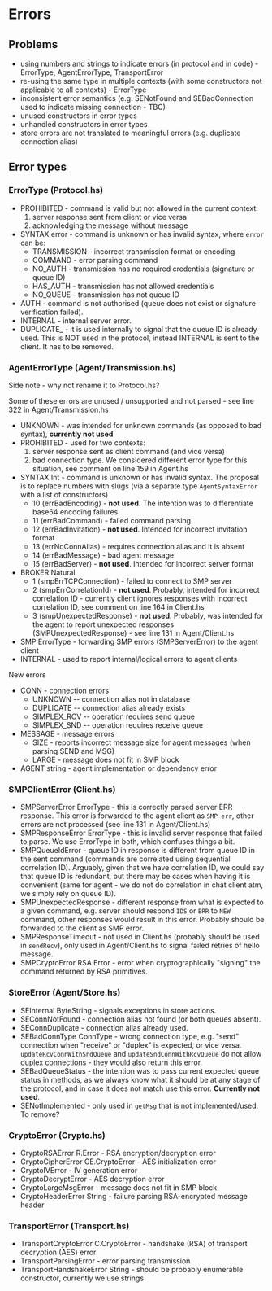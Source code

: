 # Errors

## Problems

- using numbers and strings to indicate errors (in protocol and in code) - ErrorType, AgentErrorType, TransportError
- re-using the same type in multiple contexts (with some constructors not applicable to all contexts) - ErrorType
- inconsistent error semantics (e.g. SENotFound and SEBadConnection used to indicate missing connection - TBC)
- unused constructors in error types
- unhandled constructors in error types
- store errors are not translated to meaningful errors (e.g. duplicate connection alias)

## Error types

### ErrorType (Protocol.hs)

- PROHIBITED - command is valid but not allowed in the current context:
  1. server response sent from client or vice versa
  2. acknowledging the message without message
- SYNTAX error - command is unknown or has invalid syntax, where `error` can be:
  - TRANSMISSION - incorrect transmission format or encoding
  - COMMAND - error parsing command
  - NO_AUTH - transmission has no required credentials (signature or queue ID)
  - HAS_AUTH - transmission has not allowed credentials
  - NO_QUEUE - transmission has not queue ID
- AUTH - command is not authorised (queue does not exist or signature verification failed).
- INTERNAL - internal server error.
- DUPLICATE_ - it is used internally to signal that the queue ID is already used. This is NOT used in the protocol, instead INTERNAL is sent to the client. It has to be removed.

### AgentErrorType (Agent/Transmission.hs)

Side note - why not rename it to Protocol.hs?

Some of these errors are unused / unsupported and not parsed - see line 322 in Agent/Transmission.hs

- UNKNOWN - was intended for unknown commands (as opposed to bad syntax), **currently not used**
- PROHIBITED - used for two contexts:
  1. server response sent as client command (and vice versa)
  2. bad connection type. We considered different error type for this situation, see comment on line 159 in Agent.hs
- SYNTAX Int - command is unknown or has invalid syntax. The proposal is to replace numbers with slugs (via a separate type `AgentSyntaxError` with a list of constructors)
  - 10 (errBadEncoding) - **not used**. The intention was to differentiate base64 encoding failures
  - 11 (errBadCommand) - failed command parsing
  - 12 (errBadInvitation) - **not used**. Intended for incorrect invitation format
  - 13 (errNoConnAlias) - requires connection alias and it is absent
  - 14 (errBadMessage) - bad agent message
  - 15 (errBadServer) - **not used**. Intended for incorrect server format
- BROKER Natural
  - 1 (smpErrTCPConnection) - failed to connect to SMP server
  - 2 (smpErrCorrelationId) - **not used**. Probably, intended for incorrect correlation ID - currently client ignores responses with incorrect correlation ID, see comment on line 164 in Client.hs
  - 3 (smpUnexpectedResponse) - **not used**. Probably, was intended for the agent to report unexpected responses (SMPUnexpectedResponse) - see line 131 in Agent/Client.hs
- SMP ErrorType - forwarding SMP errors (SMPServerError) to the agent client
- INTERNAL - used to report internal/logical errors to agent clients

New errors
- CONN - connection errors
  - UNKNOWN -- connection alias not in database
  - DUPLICATE -- connection alias already exists
  - SIMPLEX_RCV -- operation requires send queue
  - SIMPLEX_SND -- operation requires receive queue
- MESSAGE - message errors
  - SIZE - reports incorrect message size for agent messages (when parsing SEND and MSG)
  - LARGE - message does not fit in SMP block
- AGENT string - agent implementation or dependency error

### SMPClientError (Client.hs)

- SMPServerError ErrorType - this is correctly parsed server ERR response. This error is forwarded to the agent client as `SMP err`, other errors are not processed (see line 131 in Agent/Client.hs)
- SMPResponseError ErrorType - this is invalid server response that failed to parse. We use ErrorType in both, which confuses things a bit.
- SMPQueueIdError - queue ID in response is different from queue ID in the sent command (commands are correlated using sequential correlation ID). Arguably, given that we have correlation ID, we could say that queue ID is redundant, but there may be cases when having it is convenient (same for agent - we do not do correlation in chat client atm, we simply rely on queue ID).
- SMPUnexpectedResponse - different response from what is expected to a given command, e.g. server should respond `IDS` or `ERR` to `NEW` command, other responses would result in this error. Probably should be forwarded to the client as SMP error.
- SMPResponseTimeout - not used in Client.hs (probably should be used in `sendRecv`), only used in Agent/Client.hs to signal failed retries of hello message.
- SMPCryptoError RSA.Error - error when cryptographically "signing" the command returned by RSA primitives.

### StoreError (Agent/Store.hs)

- SEInternal ByteString - signals exceptions in store actions.
- SEConnNotFound - connection alias not found (or both queues absent).
- SEConnDuplicate - connection alias already used.
- SEBadConnType ConnType - wrong connection type, e.g. "send" connection when "receive" or "duplex" is expected, or vice versa. `updateRcvConnWithSndQueue` and `updateSndConnWithRcvQueue` do not allow duplex connections - they would also return this error.
- SEBadQueueStatus - the intention was to pass current expected queue status in methods, as we always know what it should be at any stage of the protocol, and in case it does not match use this error. **Currently not used**.
- SENotImplemented - only used in `getMsg` that is not implemented/used. To remove?

### CryptoError (Crypto.hs)

- CryptoRSAError R.Error - RSA encryption/decryption error
- CryptoCipherError CE.CryptoError - AES initialization error
- CryptoIVError - IV generation error
- CryptoDecryptError - AES decryption error
- CryptoLargeMsgError - message does not fit in SMP block
- CryptoHeaderError String - failure parsing RSA-encrypted message header

### TransportError (Transport.hs)

- TransportCryptoError C.CryptoError - handshake (RSA) of transport decryption (AES) error
- TransportParsingError - error parsing transmission
- TransportHandshakeError String - should be probably enumerable constructor, currently we use strings
